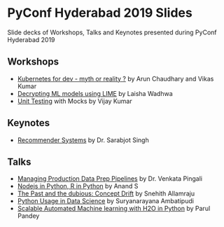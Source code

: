 # PyConf Hyderabad 2019 Slides
Slide decks of Workshops, Talks and Keynotes presented during PyConf Hyderabad 2019

## Workshops
- [Kubernetes for dev - myth or reality ?](https://github.com/vikasit12/PyConf2019-k8s-workshop/) by Arun Chaudhary and Vikas Kumar
- [Decrypting ML models using LIME](https://github.com/laishawadhwa/PyConf-2019---Lime-Workshop) by Laisha Wadhwa
- [Unit Testing](workshops/unit-testing-with-mocks.html) with Mocks by Vijay Kumar

## Keynotes
- [Recommender Systems](keynotes/Recommender-Systems.pdf) by Dr. Sarabjot Singh

## Talks
- [Managing Production Data Prep Pipelines](talks/Managing-Production-Data-Prep-Pipelines.pdf) by Dr. Venkata Pingali
- [Nodejs in Python, R in Python](talks/node-r-python.pdf) by Anand S
- [The Past and the dubious: Concept Drift](talks/The-Past-and-the-dubious-Concept-Drift.pdf) by Snehith Allamraju
- [Python Usage in Data Science](talks/Python-Usage-in-Data-Science.pdf) by Suryanarayana Ambatipudi
- [Scalable Automated Machine learning with H2O in Python](Scalable-Automatic-ML-with-H2O.pdf) by Parul Pandey
